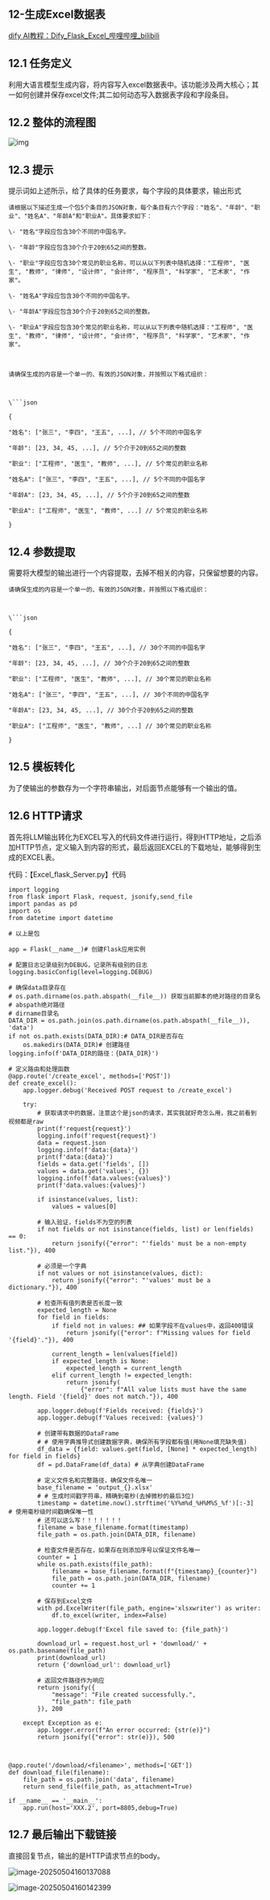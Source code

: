 ## 12-生成Excel数据表

[dify AI教程：Dify_Flask_Excel_哔哩哔哩_bilibili](https://www.bilibili.com/video/BV1WKkzYhEAM?spm_id_from=333.788.videopod.sections&vd_source=c47fbb8166930edc486d8fdc405bf569)

## 12.1 任务定义

利用大语言模型生成内容，将内容写入excel数据表中。该功能涉及两大核心；其一如何创建并保存excel文件;其二如何动态写入数据表字段和字段条目。

## 12.2 整体的流程图

![img](file:///C:\Users\Claire\AppData\Local\Temp\ksohtml88872\wps21.jpg) 

## 12.3 提示

提示词如上述所示，给了具体的任务要求，每个字段的具体要求，输出形式

```
请根据以下描述生成一个包5个条目的JSON对象，每个条目有六个字段："姓名"、"年龄"、"职业"、"姓名A"、"年龄A"和"职业A"。具体要求如下：

\- "姓名"字段应包含30个不同的中国名字。

\- "年龄"字段应包含30个介于20到65之间的整数。

\- "职业"字段应包含30个常见的职业名称，可以从以下列表中随机选择："工程师", "医生", "教师", "律师", "设计师", "会计师", "程序员", "科学家", "艺术家", "作家"。

\- "姓名A"字段应包含30个不同的中国名字。

\- "年龄A"字段应包含30个介于20到65之间的整数。

\- "职业A"字段应包含30个常见的职业名称，可以从以下列表中随机选择："工程师", "医生", "教师", "律师", "设计师", "会计师", "程序员", "科学家", "艺术家", "作家"。

 

请确保生成的内容是一个单一的、有效的JSON对象，并按照以下格式组织：

 

\```json

{

"姓名": ["张三", "李四", "王五", ...], // 5个不同的中国名字

"年龄": [23, 34, 45, ...], // 5个介于20到65之间的整数

"职业": ["工程师", "医生", "教师", ...], // 5个常见的职业名称

"姓名A": ["张三", "李四", "王五", ...], // 5个不同的中国名字

"年龄A": [23, 34, 45, ...], // 5个介于20到65之间的整数

"职业A": ["工程师", "医生", "教师", ...] // 5个常见的职业名称

}
```

## 12.4 参数提取

需要将大模型的输出进行一个内容提取，去掉不相关的内容，只保留想要的内容。

 

```
请确保生成的内容是一个单一的、有效的JSON对象，并按照以下格式组织：

 

\```json

{

"姓名": ["张三", "李四", "王五", ...], // 30个不同的中国名字

"年龄": [23, 34, 45, ...], // 30个介于20到65之间的整数

"职业": ["工程师", "医生", "教师", ...], // 30个常见的职业名称

"姓名A": ["张三", "李四", "王五", ...], // 30个不同的中国名字

"年龄A": [23, 34, 45, ...], // 30个介于20到65之间的整数

"职业A": ["工程师", "医生", "教师", ...] // 30个常见的职业名称

}
```

## 12.5 模板转化

为了使输出的参数存为一个字符串输出，对后面节点能够有一个输出的值。

## 12.6 HTTP请求

首先将LLM输出转化为EXCEL写入的代码文件进行运行，得到HTTP地址，之后添加HTTP节点，定义输入到内容的形式，最后返回EXCEL的下载地址，能够得到生成的EXCEL表。

代码：【Excel_flask_Server.py】代码

```
import logging
from flask import Flask, request, jsonify,send_file
import pandas as pd
import os
from datetime import datetime

# 以上是包

app = Flask(__name__)# 创建Flask应用实例

# 配置日志记录级别为DEBUG，记录所有级别的日志
logging.basicConfig(level=logging.DEBUG)

# 确保data目录存在
# os.path.dirname(os.path.abspath(__file__)) 获取当前脚本的绝对路径的目录名
# abspath绝对路径
# dirname目录名
DATA_DIR = os.path.join(os.path.dirname(os.path.abspath(__file__)), 'data')
if not os.path.exists(DATA_DIR):# DATA_DIR是否存在
    os.makedirs(DATA_DIR)# 创建路径
logging.info(f'DATA_DIR的路径：{DATA_DIR}')

# 定义路由和处理函数
@app.route('/create_excel', methods=['POST'])
def create_excel():
    app.logger.debug('Received POST request to /create_excel')
    
    try:
        # 获取请求中的数据，注意这个是json的请求，其实我就好奇怎么用，我之前看到视频都是raw
        print(f'request{request}')
        logging.info(f'request{request}')
        data = request.json
        logging.info(f'data:{data}')
        print(f'data:{data}')
        fields = data.get('fields', [])
        values = data.get('values', {})
        logging.info(f'data.values:{values}')
        print(f'data.values:{values}')

        if isinstance(values, list):
            values = values[0]

        # 输入验证，fields不为空的列表
        if not fields or not isinstance(fields, list) or len(fields) == 0:
            return jsonify({"error": "'fields' must be a non-empty list."}), 400

        # 必须是一个字典
        if not values or not isinstance(values, dict):
            return jsonify({"error": "'values' must be a dictionary."}), 400

        # 检查所有值列表是否长度一致
        expected_length = None
        for field in fields:
            if field not in values: ## 如果字段不在values中，返回400错误
                return jsonify({"error": f"Missing values for field '{field}'."}), 400

            current_length = len(values[field])
            if expected_length is None:
                expected_length = current_length
            elif current_length != expected_length:
                return jsonify(
                    {"error": f"All value lists must have the same length. Field '{field}' does not match."}), 400

        app.logger.debug(f'Fields received: {fields}')
        app.logger.debug(f'Values received: {values}')

        # 创建带有数据的DataFrame
        # # 使用字典推导式创建数据字典，确保所有字段都有值(用None填充缺失值)
        df_data = {field: values.get(field, [None] * expected_length) for field in fields}
        df = pd.DataFrame(df_data) # 从字典创建DataFrame

        # 定义文件名和完整路径，确保文件名唯一
        base_filename = 'output_{}.xlsx'
        # # 生成时间戳字符串，精确到毫秒(去掉微秒的最后3位)
        timestamp = datetime.now().strftime('%Y%m%d_%H%M%S_%f')[:-3]  # 使用毫秒级时间戳确保唯一性
        # 还可以这么写！！！！！！！
        filename = base_filename.format(timestamp)
        file_path = os.path.join(DATA_DIR, filename)

        # 检查文件是否存在，如果存在则添加序号以保证文件名唯一
        counter = 1
        while os.path.exists(file_path):
            filename = base_filename.format(f"{timestamp}_{counter}")
            file_path = os.path.join(DATA_DIR, filename)
            counter += 1

        # 保存到Excel文件
        with pd.ExcelWriter(file_path, engine='xlsxwriter') as writer:
            df.to_excel(writer, index=False)

        app.logger.debug(f'Excel file saved to: {file_path}')

        download_url = request.host_url + 'download/' + os.path.basename(file_path)
        print(download_url)
        return {'download_url': download_url}

        # 返回文件路径作为响应
        return jsonify({
            "message": "File created successfully.",
            "file_path": file_path
        }), 200

    except Exception as e:
        app.logger.error(f"An error occurred: {str(e)}")
        return jsonify({"error": str(e)}), 500

    

@app.route('/download/<filename>', methods=['GET'])
def download_file(filename):
    file_path = os.path.join('data', filename)
    return send_file(file_path, as_attachment=True)

if __name__ == '__main__':
    app.run(host='XXX.2', port=8805,debug=True)
```

## 12.7 最后输出下载链接

直接回复节点，输出的是HTTP请求节点的body。

![image-20250504160137088](C:\Users\Claire\AppData\Roaming\Typora\typora-user-images\image-20250504160137088.png)

![image-20250504160142399](C:\Users\Claire\AppData\Roaming\Typora\typora-user-images\image-20250504160142399.png)